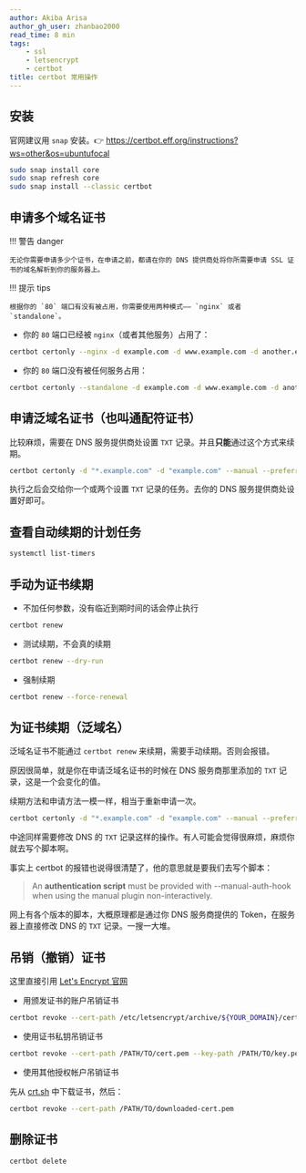 ```yaml
---
author: Akiba Arisa
author_gh_user: zhanbao2000
read_time: 8 min
tags:
    - ssl
    - letsencrypt
    - certbot
title: certbot 常用操作
---
```


## 安装

官网建议用 `snap` 安装。👉 https://certbot.eff.org/instructions?ws=other&os=ubuntufocal

```bash
sudo snap install core
sudo snap refresh core
sudo snap install --classic certbot
```

## 申请多个域名证书

!!! 警告 danger

    无论你需要申请多少个证书，在申请之前，都请在你的 DNS 提供商处将你所需要申请 SSL 证书的域名解析到你的服务器上。
 
!!! 提示 tips

    根据你的 `80` 端口有没有被占用，你需要使用两种模式—— `nginx` 或者 `standalone`。

 - 你的 `80` 端口已经被 `nginx`（或者其他服务）占用了：

```bash
certbot certonly --nginx -d example.com -d www.example.com -d another.example.com
```

 - 你的 `80` 端口没有被任何服务占用：

```bash
certbot certonly --standalone -d example.com -d www.example.com -d another.example.com
```

## 申请泛域名证书（也叫通配符证书）

比较麻烦，需要在 DNS 服务提供商处设置 `TXT` 记录。并且**只能**通过这个方式来续期。

```bash
certbot certonly -d "*.example.com" -d "example.com" --manual --preferred-challenges dns --server https://acme-v02.api.letsencrypt.org/directory
```

执行之后会交给你一个或两个设置 `TXT` 记录的任务。去你的 DNS 服务提供商处设置好即可。

## 查看自动续期的计划任务

```bash
systemctl list-timers
```

## 手动为证书续期

 - 不加任何参数，没有临近到期时间的话会停止执行

```bash
certbot renew
```

 - 测试续期，不会真的续期

```bash
certbot renew --dry-run
```

 - 强制续期

```bash
certbot renew --force-renewal
```

## 为证书续期（泛域名）

泛域名证书不能通过 `certbot renew` 来续期，需要手动续期。否则会报错。

原因很简单，就是你在申请泛域名证书的时候在 DNS 服务商那里添加的 `TXT` 记录，这是一个会变化的值。

续期方法和申请方法一模一样，相当于重新申请一次。

```bash
certbot certonly -d "*.example.com" -d "example.com" --manual --preferred-challenges dns --server https://acme-v02.api.letsencrypt.org/directory
```

中途同样需要修改 DNS 的 `TXT` 记录这样的操作。有人可能会觉得很麻烦，麻烦你就去写个脚本啊。

事实上 certbot 的报错也说得很清楚了，他的意思就是要我们去写个脚本：

 > An **authentication script** must be provided with --manual-auth-hook when using the manual plugin non-interactively.

网上有各个版本的脚本，大概原理都是通过你 DNS 服务商提供的 Token，在服务器上直接修改 DNS 的 `TXT` 记录。一搜一大堆。

## 吊销（撤销）证书

这里直接引用 [Let's Encrypt 官网](https://letsencrypt.org/zh-cn/docs/revoking/)

 - 用颁发证书的账户吊销证书

```bash
certbot revoke --cert-path /etc/letsencrypt/archive/${YOUR_DOMAIN}/cert1.pem
```

 - 使用证书私钥吊销证书

```bash
certbot revoke --cert-path /PATH/TO/cert.pem --key-path /PATH/TO/key.pem
```

 - 使用其他授权帐户吊销证书

先从 [crt.sh](https://crt.sh/) 中下载证书，然后：

```bash
certbot revoke --cert-path /PATH/TO/downloaded-cert.pem
```

## 删除证书

```bash
certbot delete 
```
